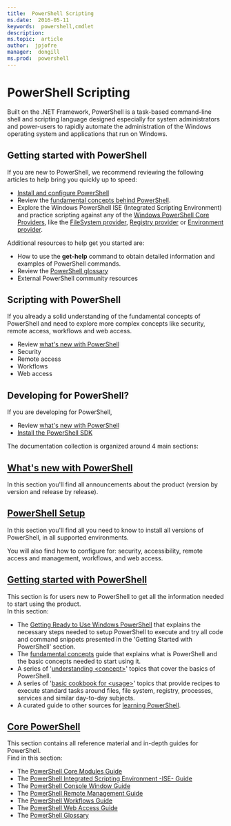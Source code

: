 ```yaml
---
title:  PowerShell Scripting
ms.date:  2016-05-11
keywords:  powershell,cmdlet
description:  
ms.topic:  article
author:  jpjofre
manager:  dongill
ms.prod:  powershell
---
```


#  PowerShell Scripting

Built on the .NET Framework, PowerShell is a task-based command-line shell and scripting language designed especially for system administrators and power-users to rapidly automate the administration of the Windows operating system and applications that run on Windows.

## Getting started with PowerShell
If you are new to PowerShell, we recommend reviewing the following articles to help bring you quickly up to speed:
- [Install and configure PowerShell](setup/setup-reference.md)
- Review the [fundamental concepts behind PowerShell](getting-started/fundamental/fundamental-concepts.md).
- Explore the Windows PowerShell ISE (Integrated Scripting Environment) and practice scripting against any of the [Windows PowerShell Core Providers](core-powershell/core-modules/windows-powershell-core-providers.md), like the [FileSystem provider](), [Registry provider]() or [Environment provider]().

Additional resources to help get you started are:
- How to use the **get-help** command to obtain detailed information and examples of PowerShell commands.
- Review the [PowerShell glossary](windows-powerShell-Glossary.md)
- External PowerShell community resources


## Scripting with PowerShell
If you already a solid understanding of the fundamental concepts of PowerShell and need to explore more complex concepts like security, remote access, workflows and web access.
- Review [what's new with PowerShell](whats-new/What-s-New-With-PowerShell.md)
- Security
- Remote access
- Workflows
- Web access

## Developing for PowerShell?
If you are developing for PowerShell,
- Review [what's new with PowerShell](whats-new/What-s-New-With-PowerShell.md)
- [Install the PowerShell SDK](setup/installing-the-windows-powershell-sdk.md)

The documentation collection is organized around 4 main sections:

##  [What's new with PowerShell](whats-new/What-s-New-With-PowerShell.md)
In this section you'll find all announcements about the product (version by
version and release by release).

##  [PowerShell Setup](setup/setup-reference.md)
In this section you'll find all you need to know to install all
versions of PowerShell, in all supported environments.  

You will also find how to configure for: security, accessibility, remote access
and management, workflows, and web access.

##  [Getting started with PowerShell](getting-started/Getting-Started-with-Windows-PowerShell.md)
This section is for users new to PowerShell to get all the information needed
to start using the product.  
In this section:
-   The [Getting Ready to Use Windows PowerShell](getting-started/Getting-Ready-to-Use-Windows-PowerShell.md)
that explains the necessary steps needed to setup PowerShell to execute and try
all code and command snippets presented in the 'Getting Started with PowerShell'
section.
-  The [fundamental concepts](getting-started/fundamental-concepts.md) guide that
explains what is PowerShell and the basic concepts needed to start using it.
-  A series of '[understanding &lt;concept&gt;](getting-started/understanding-concepts-reference.md)' topics
that cover the basics of PowerShell.
-  A series of '[basic cookbook for &lt;usage&gt;](getting-started/cookbooks/basic-cookbooks-reference.md)'
topics that provide recipes to execute standard tasks around files, file system,
registry, processes, services and similar day-to-day subjects.
-  A curated guide to other sources for
[learning PowerShell](getting-started/more-powershell-learning.md).

##  [Core PowerShell](core-powershell/core-powershell.md)
This section contains all reference material and in-depth guides for PowerShell.  
Find in this section:
-  The [PowerShell Core Modules Guide](core-powershell/core-modules.md)
-  The [PowerShell Integrated Scripting Environment -ISE- Guide](core-powershell/ise-guide.md)
-  The [PowerShell Console Window Guide](core-powershell/console-guide.md)
-  The [PowerShell Remote Management Guide](core-powershell/Running-Remote-Commands.md)
-  The [PowerShell Workflows Guide](core-powershell/workflows-guide.md)
-  The [PowerShell Web Access Guide](core-powershell/web-access.md)
-  The [PowerShell Glossary](Windows-PowerShell-Glossary.md)
